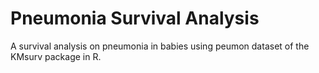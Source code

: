 # Pneumonia Survival Analysis
A survival analysis on pneumonia in babies using peumon dataset of the KMsurv package in R.
